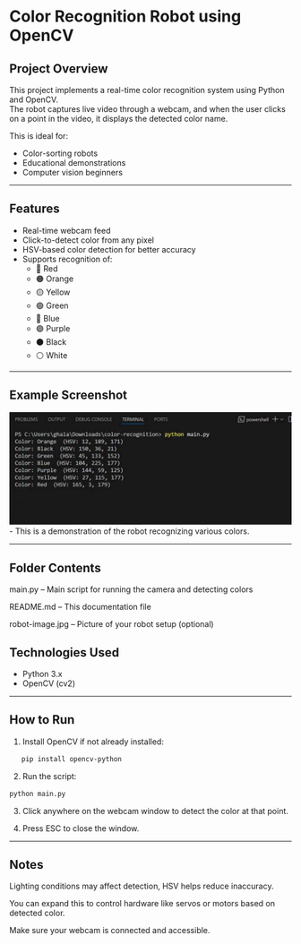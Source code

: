 # Color Recognition Robot using OpenCV

## Project Overview

This project implements a real-time color recognition system using Python and OpenCV.  
The robot captures live video through a webcam, and when the user clicks on a point in the video, it displays the detected color name.

This is ideal for:
- Color-sorting robots
- Educational demonstrations
- Computer vision beginners

---

## Features

- Real-time webcam feed
- Click-to-detect color from any pixel
- HSV-based color detection for better accuracy
- Supports recognition of:
  - 🔴 Red
  - 🟠 Orange
  - 🟡 Yellow
  - 🟢 Green
  - 🔵 Blue
  - 🟣 Purple
  - ⚫ Black
  - ⚪ White

---

## Example Screenshot

<img src="robot-image.jpg" alt="Robot Preview" width="600"/>
- This is a demonstration of the robot recognizing various colors.

---

## Folder Contents
main.py – Main script for running the camera and detecting colors

README.md – This documentation file

robot-image.jpg – Picture of your robot setup (optional)
## Technologies Used

- Python 3.x
- OpenCV (cv2)

---

## How to Run

1. Install OpenCV if not already installed:
   
```bash
   pip install opencv-python
```
2. Run the script:

```bash
python main.py
```
3. Click anywhere on the webcam window to detect the color at that point.

4. Press ESC to close the window.

---

 ## Notes
Lighting conditions may affect detection, HSV helps reduce inaccuracy.

You can expand this to control hardware like servos or motors based on detected color.

Make sure your webcam is connected and accessible.
